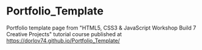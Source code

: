 # Portfolio_Template
Portfolio template page
from "HTML5, CSS3 & JavaScript Workshop Build 7 Creative Projects" tutorial course
published at https://dorlov74.github.io/Portfolio_Template/
